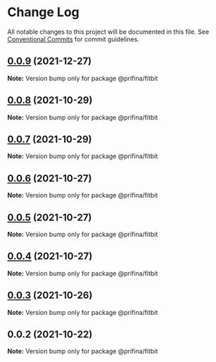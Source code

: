 # Change Log

All notable changes to this project will be documented in this file.
See [Conventional Commits](https://conventionalcommits.org) for commit guidelines.

## [0.0.9](https://prifina-admin/prifina/prifina-components/compare/@prifina/fitbit@0.0.8...@prifina/fitbit@0.0.9) (2021-12-27)

**Note:** Version bump only for package @prifina/fitbit





## [0.0.8](https://prifina-admin/prifina/prifina-components/compare/@prifina/fitbit@0.0.7...@prifina/fitbit@0.0.8) (2021-10-29)

**Note:** Version bump only for package @prifina/fitbit





## [0.0.7](https://prifina-admin/prifina/prifina-components/compare/@prifina/fitbit@0.0.6...@prifina/fitbit@0.0.7) (2021-10-29)

**Note:** Version bump only for package @prifina/fitbit





## [0.0.6](https://prifina-admin/prifina/prifina-components/compare/@prifina/fitbit@0.0.5...@prifina/fitbit@0.0.6) (2021-10-27)

**Note:** Version bump only for package @prifina/fitbit





## [0.0.5](https://prifina-admin/prifina/prifina-components/compare/@prifina/fitbit@0.0.4...@prifina/fitbit@0.0.5) (2021-10-27)

**Note:** Version bump only for package @prifina/fitbit





## [0.0.4](https://prifina-admin/prifina/prifina-components/compare/@prifina/fitbit@0.0.3...@prifina/fitbit@0.0.4) (2021-10-27)

**Note:** Version bump only for package @prifina/fitbit





## [0.0.3](https://prifina-admin/prifina/prifina-components/compare/@prifina/fitbit@0.0.2...@prifina/fitbit@0.0.3) (2021-10-26)

**Note:** Version bump only for package @prifina/fitbit





## 0.0.2 (2021-10-22)

**Note:** Version bump only for package @prifina/fitbit
